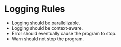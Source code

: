 # Logging Rules

- Logging should be parallelizable.
- Logging should be context-aware.
- Error should eventually cause the program to stop.
- Warn should not stop the program.